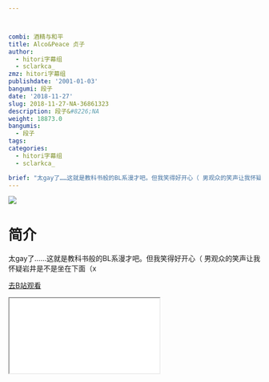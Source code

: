 ```yaml
---



combi: 酒精与和平
title: Alco&Peace 贞子
author:
  - hitori字幕组
  - sclarkca_
zmz: hitori字幕组
publishdate: '2001-01-03'
bangumi: 段子
date: '2018-11-27'
slug: 2018-11-27-NA-36861323
description: 段子&#8226;NA
weight: 18873.0
bangumis:
  - 段子
tags:
categories:
  - hitori字幕组
  - sclarkca_

brief: "太gay了……这就是教科书般的BL系漫才吧。但我笑得好开心（ 男观众的笑声让我怀疑岩井是不是坐在下面（x"
---
```

![](https://i.imgur.com/LeYHm7X.jpg)
# 简介  
太gay了……这就是教科书般的BL系漫才吧。但我笑得好开心（
男观众的笑声让我怀疑岩井是不是坐在下面（x  

[去B站观看](https://www.bilibili.com/video/av36861323/)
<div class ="resp-container"><iframe class="testiframe" src="//player.bilibili.com/player.html?aid=36861323"", scrolling="no", allowfullscreen="true" > </iframe></div> 
